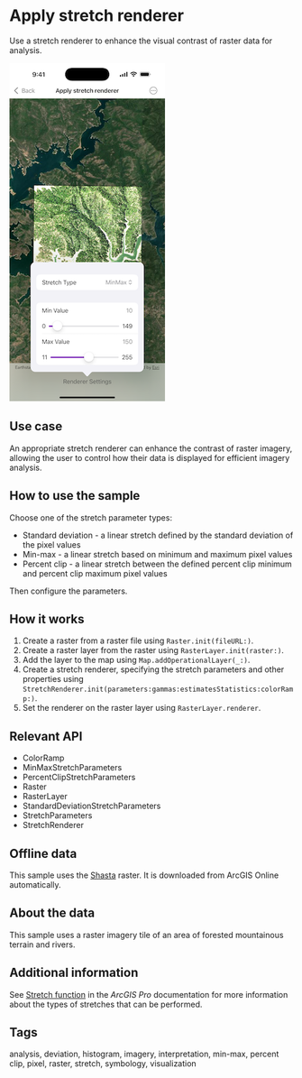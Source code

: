 # Apply stretch renderer

Use a stretch renderer to enhance the visual contrast of raster data for analysis.

![Image of apply stretch renderer sample](apply-stretch-renderer.png)

## Use case

An appropriate stretch renderer can enhance the contrast of raster imagery, allowing the user to control how their data is displayed for efficient imagery analysis.

## How to use the sample

Choose one of the stretch parameter types:

* Standard deviation - a linear stretch defined by the standard deviation of the pixel values
* Min-max - a linear stretch based on minimum and maximum pixel values
* Percent clip - a linear stretch between the defined percent clip minimum and percent clip maximum pixel values

Then configure the parameters.

## How it works

1. Create a raster from a raster file using `Raster.init(fileURL:)`.
2. Create a raster layer from the raster using `RasterLayer.init(raster:)`.
3. Add the layer to the map using `Map.addOperationalLayer(_:)`.
4. Create a stretch renderer, specifying the stretch parameters and other properties using `StretchRenderer.init(parameters:gammas:estimatesStatistics:colorRamp:)`.
5. Set the renderer on the raster layer using `RasterLayer.renderer`.

## Relevant API

* ColorRamp
* MinMaxStretchParameters
* PercentClipStretchParameters
* Raster
* RasterLayer
* StandardDeviationStretchParameters
* StretchParameters
* StretchRenderer

## Offline data

This sample uses the [Shasta](https://www.arcgis.com/home/item.html?id=7c4c679ab06a4df19dc497f577f111bd) raster. It is downloaded from ArcGIS Online automatically.

## About the data

This sample uses a raster imagery tile of an area of forested mountainous terrain and rivers.

## Additional information

See [Stretch function](https://pro.arcgis.com/en/pro-app/latest/help/analysis/raster-functions/stretch-function.htm) in the *ArcGIS Pro* documentation for more information about the types of stretches that can be performed.

## Tags

analysis, deviation, histogram, imagery, interpretation, min-max, percent clip, pixel, raster, stretch, symbology, visualization
